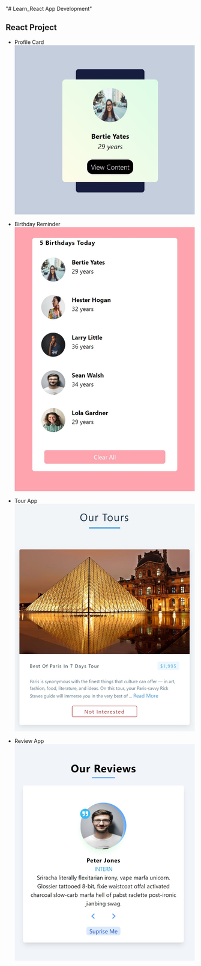 "# Learn_React App Development" 

## React Project
* Profile Card 
![Profile Card](./React_Projects/birthday_reminder/src/asset/images/profile-card.jpg)
* Birthday Reminder
![Profile Card](./React_Projects/birthday_reminder/src/asset/images/birthday-reminder.jpg)

* Tour App
![Profile Card](./React_Projects/birthday_reminder/src/asset/images/tours.jpg)

* Review App
![Profile Card](./React_Projects/birthday_reminder/src/asset/images/review.jpg)

